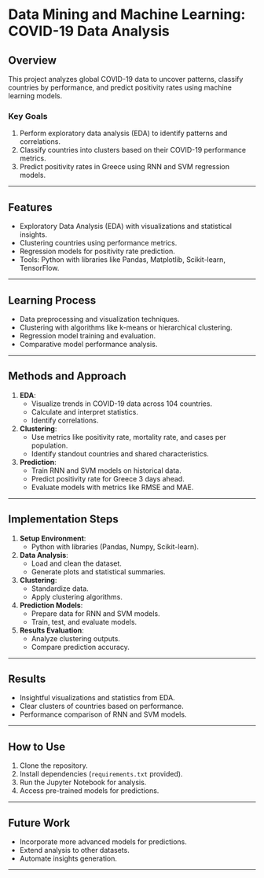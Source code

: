 # **Data Mining and Machine Learning: COVID-19 Data Analysis**

## **Overview**
This project analyzes global COVID-19 data to uncover patterns, classify countries by performance, and predict positivity rates using machine learning models.

### **Key Goals**
1. Perform exploratory data analysis (EDA) to identify patterns and correlations.
2. Classify countries into clusters based on their COVID-19 performance metrics.
3. Predict positivity rates in Greece using RNN and SVM regression models.

---

## **Features**
- Exploratory Data Analysis (EDA) with visualizations and statistical insights.
- Clustering countries using performance metrics.
- Regression models for positivity rate prediction.
- Tools: Python with libraries like Pandas, Matplotlib, Scikit-learn, TensorFlow.

---

## **Learning Process**
- Data preprocessing and visualization techniques.
- Clustering with algorithms like k-means or hierarchical clustering.
- Regression model training and evaluation.
- Comparative model performance analysis.

---

## **Methods and Approach**
1. **EDA**:
   - Visualize trends in COVID-19 data across 104 countries.
   - Calculate and interpret statistics.
   - Identify correlations.
2. **Clustering**:
   - Use metrics like positivity rate, mortality rate, and cases per population.
   - Identify standout countries and shared characteristics.
3. **Prediction**:
   - Train RNN and SVM models on historical data.
   - Predict positivity rate for Greece 3 days ahead.
   - Evaluate models with metrics like RMSE and MAE.

---

## **Implementation Steps**
1. **Setup Environment**:
   - Python with libraries (Pandas, Numpy, Scikit-learn).
2. **Data Analysis**:
   - Load and clean the dataset.
   - Generate plots and statistical summaries.
3. **Clustering**:
   - Standardize data.
   - Apply clustering algorithms.
4. **Prediction Models**:
   - Prepare data for RNN and SVM models.
   - Train, test, and evaluate models.
5. **Results Evaluation**:
   - Analyze clustering outputs.
   - Compare prediction accuracy.

---

## **Results**
- Insightful visualizations and statistics from EDA.
- Clear clusters of countries based on performance.
- Performance comparison of RNN and SVM models.

---

## **How to Use**
1. Clone the repository.
2. Install dependencies (`requirements.txt` provided).
3. Run the Jupyter Notebook for analysis.
4. Access pre-trained models for predictions.

---

## **Future Work**
- Incorporate more advanced models for predictions.
- Extend analysis to other datasets.
- Automate insights generation.

---
